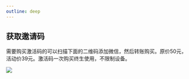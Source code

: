 ```yaml
---
outline: deep
---
```

## 获取邀请码

需要购买激活码的可以扫描下面的二维码添加微信，然后转账购买。原价50元，活动价39元。激活码一次购买终生使用，不限制设备。

![](https://images.malinkang.com/2025/05/5125bdf30179a91a8be74e29a9d0e622.png)

